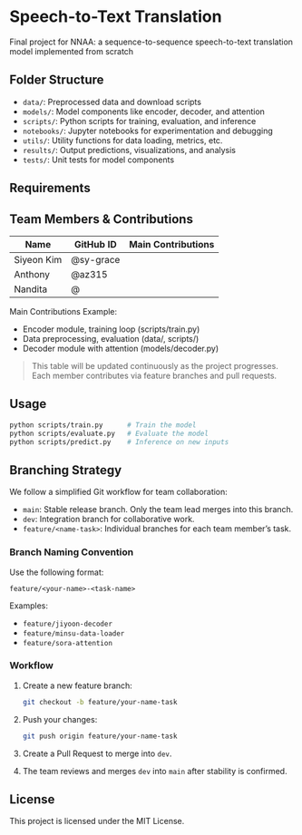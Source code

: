 # Speech-to-Text Translation
Final project for NNAA: a sequence-to-sequence speech-to-text translation model implemented from scratch

## Folder Structure
- `data/`: Preprocessed data and download scripts
- `models/`: Model components like encoder, decoder, and attention
- `scripts/`: Python scripts for training, evaluation, and inference
- `notebooks/`: Jupyter notebooks for experimentation and debugging
- `utils/`: Utility functions for data loading, metrics, etc.
- `results/`: Output predictions, visualizations, and analysis
- `tests/`: Unit tests for model components

## Requirements



## Team Members & Contributions

| Name    | GitHub ID      | Main Contributions                                  |
|---------|----------------|------------------------------------------------------|
| Siyeon Kim  | @sy-grace     |     |
| Anthony   | @az315     |     |
| Nandita    | @       |    |

Main Contributions Example:
- Encoder module, training loop (scripts/train.py)
- Data preprocessing, evaluation (data/, scripts/)
- Decoder module with attention (models/decoder.py)

> This table will be updated continuously as the project progresses.  
> Each member contributes via feature branches and pull requests.

## Usage

```bash
python scripts/train.py      # Train the model
python scripts/evaluate.py   # Evaluate the model
python scripts/predict.py    # Inference on new inputs
```

## Branching Strategy

We follow a simplified Git workflow for team collaboration:

- `main`: Stable release branch. Only the team lead merges into this branch.
- `dev`: Integration branch for collaborative work.
- `feature/<name-task>`: Individual branches for each team member’s task.

### Branch Naming Convention
Use the following format:

```
feature/<your-name>-<task-name>
```

Examples:

- `feature/jiyoon-decoder`
- `feature/minsu-data-loader`
- `feature/sora-attention`

### Workflow

1. Create a new feature branch:
    ```bash
    git checkout -b feature/your-name-task
    ```

2. Push your changes:
    ```bash
    git push origin feature/your-name-task
    ```

3. Create a Pull Request to merge into `dev`.

4. The team reviews and merges `dev` into `main` after stability is confirmed.

## License
This project is licensed under the MIT License.
